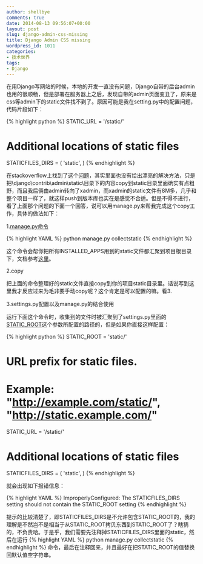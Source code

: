 ```yaml
---
author: shellbye
comments: true
date: 2014-08-13 09:56:07+00:00
layout: post
slug: django-admin-css-missing
title: Django Admin CSS missing
wordpress_id: 1011
categories:
- 技术世界
tags:
- Django
---
```


在用Django写网站的时候，本地的开发一直没有问题，Django自带的后台admin也用的很顺畅，但是部署在服务器上之后，发现自带的admin页面变丑了，原来是css等admin下的static文件找不到了。原因可能是我在setting.py中的配置问题，代码片段如下：

{% highlight python %}
STATIC_URL = '/static/'

# Additional locations of static files
STATICFILES_DIRS = (
    'static',
)
{% endhighlight %}

在stackoverflow上找到了这个[问题](http://stackoverflow.com/questions/7241688/django-admin-css-missing)，其实里面也没有给出漂亮的解决方法，只是把\django\contrib\admin\static\目录下的内容copy到static目录里面确实有点粗野，而且我后俩由admin转向了xadmin，而xadmin的static文件有8M多，几乎和整个项目一样了，就这样push到版本库也实在是感觉不合适。但是不得不进行，看了上面那个问题的下面一个回答，说可以用manage.py来帮我完成这个copy工作，具体的做法如下：

1.[manage.py命令](https://docs.djangoproject.com/en/dev/howto/static-files/#deployment)

{% highlight YAML %}
python manage.py collectstatic
{% endhighlight %}

这个命令会帮你把所有INSTALLED_APPS用到的static文件都汇聚到项目根目录下，文档参考[这里](https://docs.djangoproject.com/en/dev/ref/contrib/staticfiles/#django-admin-collectstatic)。

2.copy

把上面的命令整理好的static文件直接copy到你的项目static目录里。话说写到这里我才反应过来为毛非要手动copy呢？这个肯定是可以配置的嘛。看3.

3.settings.py配置以及manage.py的结合使用

运行下面这个命令时，收集到的文件时被汇聚到了settings.py里面的[STATIC_ROOT](https://docs.djangoproject.com/en/dev/ref/settings/#std:setting-STATIC_ROOT)这个参数所配置的路径的，但是如果你直接这样配置：

{% highlight python %}
STATIC_ROOT = 'static/'

# URL prefix for static files.
# Example: "http://example.com/static/", "http://static.example.com/"
STATIC_URL = '/static/'

# Additional locations of static files
STATICFILES_DIRS = (
    'static',
)
{% endhighlight %}

就会出现如下报错信息：

{% highlight YAML %}
ImproperlyConfigured: The STATICFILES_DIRS setting should not contain the STATIC_ROOT setting
{% endhighlight %}

提示的比较清楚了，即STATICFILES_DIRS是不允许包含STATIC_ROOT的，我的理解是不然岂不是相当于从STATIC_ROOT拷贝东西到STATIC_ROOT了？瞎猜的，不负责哈。于是乎，我们需要先注释掉STATICFILES_DIRS里面的static，然后在运行
{% highlight YAML %}
python manage.py collectstatic
{% endhighlight %}
命令，最后在注释回来，并且最好在把STATIC_ROOT的值替换回默认值空字符串。
